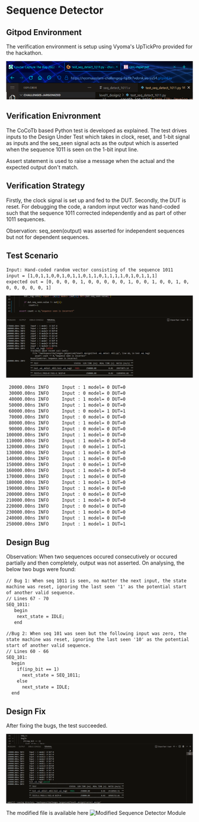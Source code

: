 # Sequence Detector

## Gitpod Environment

The verification environment is setup using Vyoma's UpTickPro provided for the hackathon.

![Gitpod Environment](../images/scr_111.png)

## Verification Enivronment

The CoCoTb based Python test is developed as explained. The test drives inputs to the Design Under Test which takes in clock, reset, and 1-bit signal as inputs and the seq_seen signal acts as the output which is asserted when the sequence 1011 is seen on the 1-bit input line.

Assert statement is used to raise a message when the actual and the expected output don't match.

## Verification Strategy

Firstly, the clock signal is set up and fed to the DUT. Secondly, the DUT is reset.
For debugging the code, a random input vector was hand-coded such that the sequence 1011 corrected independently and as part of other 1011 sequences.  

Observation: seq_seen(output) was asserted for independent sequences but not for dependent sequences.

## Test Scenario
```
Input: Hand-coded random vector consisting of the sequence 1011
input = [1,0,1,1,0,0,1,0,1,1,0,1,1,0,1,1,1,1,0,1,0,1,1,1]
expected out = [0, 0, 0, 0, 1, 0, 0, 0, 0, 0, 1, 0, 0, 1, 0, 0, 1, 0, 0, 0, 0, 0, 0, 1]
```
![Bugs](../images/scr_121.png)

``` 
 20000.00ns INFO     Input : 1 model= 0 DUT=0
 30000.00ns INFO     Input : 0 model= 0 DUT=0
 40000.00ns INFO     Input : 1 model= 0 DUT=0
 50000.00ns INFO     Input : 1 model= 0 DUT=0
 60000.00ns INFO     Input : 0 model= 1 DUT=1
 70000.00ns INFO     Input : 0 model= 0 DUT=0
 80000.00ns INFO     Input : 1 model= 0 DUT=0
 90000.00ns INFO     Input : 0 model= 0 DUT=0
100000.00ns INFO     Input : 1 model= 0 DUT=0
110000.00ns INFO     Input : 1 model= 0 DUT=0
120000.00ns INFO     Input : 0 model= 1 DUT=1
130000.00ns INFO     Input : 1 model= 0 DUT=0
140000.00ns INFO     Input : 1 model= 0 DUT=0
150000.00ns INFO     Input : 0 model= 1 DUT=0
160000.00ns INFO     Input : 1 model= 0 DUT=0
170000.00ns INFO     Input : 1 model= 0 DUT=0
180000.00ns INFO     Input : 1 model= 1 DUT=0
190000.00ns INFO     Input : 1 model= 0 DUT=0
200000.00ns INFO     Input : 0 model= 0 DUT=0
210000.00ns INFO     Input : 1 model= 0 DUT=0
220000.00ns INFO     Input : 0 model= 0 DUT=0
230000.00ns INFO     Input : 1 model= 0 DUT=0
240000.00ns INFO     Input : 1 model= 0 DUT=0
250000.00ns INFO     Input : 1 model= 1 DUT=1
```

## Design Bug

Observation: When two sequences occured consecutively or occured partially and then completely, output was not asserted. On analysing, the below two bugs were found:

```
// Bug 1: When seq 1011 is seen, no matter the next input, the state machine was reset, ignoring the last seen '1' as the potential start of another valid sequence.
// Lines 67 - 70
SEQ_1011:
   begin
    next_state = IDLE;
   end
```

```
//Bug 2: When seq 101 was seen but the following input was zero, the state machine was reset, ignoring the last seen '10' as the potential start of another valid sequence.
// Lines 60 - 66
SEQ_101:
  begin
    if(inp_bit == 1)
      next_state = SEQ_1011;
    else
      next_state = IDLE;
  end
```

## Design Fix

After fixing the bugs, the test succeeded.

![Verified](../images/scr_122.png)

The modified file is available here ![Modified Sequence Detector Module](correct_design/seq_detect_1011.v)






